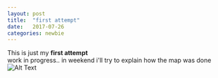 ```yaml
---
layout: post
title:  "first attempt"
date:   2017-07-26 
categories: newbie
---
```


This is just my **first attempt**
<br>
work in progress.. in weekend i'll try to explain how the map was done
<br>
![Alt Text](http://LRSCardoso.github.io/mapa_linhas_populacao_lt.jpg)
